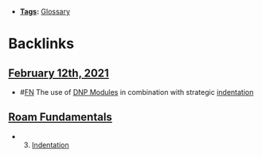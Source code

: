 - **[Tags](<Tags.md>):** [Glossary](<Glossary.md>)

# Backlinks
## [February 12th, 2021](<February 12th, 2021.md>)
- #[FN](<FN.md>) The use of [DNP Modules](<DNP Modules.md>) in combination with strategic [indentation](<indentation.md>)

## [Roam Fundamentals](<Roam Fundamentals.md>)
- 3. [Indentation]([indentation](<indentation.md>))

